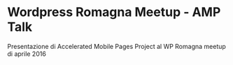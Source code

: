 # Wordpress Romagna Meetup - AMP Talk
Presentazione di Accelerated Mobile Pages Project al WP Romagna meetup di aprile 2016
